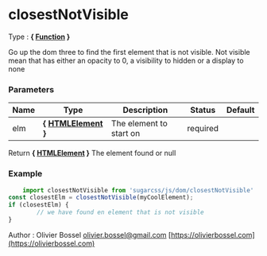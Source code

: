 # closestNotVisible

<!-- @namespace: sugar.js.dom.closestNotVisible -->

Type : **{ [Function](https://developer.mozilla.org/fr/docs/Web/JavaScript/Reference/Objets_globaux/Function) }**


Go up the dom three to find the first element that is not visible.
Not visible mean that has either an opacity to 0, a visibility to hidden or a display to none



### Parameters
Name  |  Type  |  Description  |  Status  |  Default
------------  |  ------------  |  ------------  |  ------------  |  ------------
elm  |  **{ [HTMLElement](https://developer.mozilla.org/fr/docs/Web/API/HTMLElement) }**  |  The element to start on  |  required  |

Return **{ [HTMLElement](https://developer.mozilla.org/fr/docs/Web/API/HTMLElement) }** The element found or null

### Example
```js
	import closestNotVisible from 'sugarcss/js/dom/closestNotVisible'
const closestElm = closestNotVisible(myCoolElement);
if (closestElm) {
		// we have found en element that is not visible
}
```
Author : Olivier Bossel [olivier.bossel@gmail.com](mailto:olivier.bossel@gmail.com) [https://olivierbossel.com](https://olivierbossel.com)